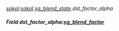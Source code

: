 _[sokol](../../modules/sokol/sokol-module.md):[sokol](../../modules/sokol/sokol-module.md).[sg\_blend\_state](../../modules/sokol/sokol-sg_blend_state.md).dst\_factor\_alpha_
##### Field dst\_factor\_alpha:[sg_blend_factor](../../modules/sokol/sokol-sg_blend_factor.md)
